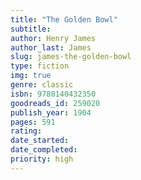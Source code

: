 ```yaml
---
title: "The Golden Bowl"
subtitle: 
author: Henry James
author_last: James
slug: james-the-golden-bowl
type: fiction
img: true
genre: classic
isbn: 9780140432350
goodreads_id: 259020
publish_year: 1904
pages: 591
rating: 
date_started:
date_completed:
priority: high
---
```

